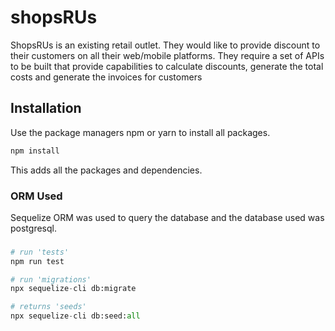 # shopsRUs

ShopsRUs is an existing retail outlet. They would like to provide discount to their customers on all their web/mobile platforms. They require a set of APIs to be built that provide capabilities to calculate discounts, generate the total costs and generate the
invoices for customers

## Installation

Use the package managers npm or yarn to install all packages.

```bash
npm install
```

This adds all the packages and dependencies. 

### ORM Used
Sequelize ORM was used to query the database and the database used was postgresql.

### 

```python
# run 'tests'
npm run test

# run 'migrations'
npx sequelize-cli db:migrate

# returns 'seeds'
npx sequelize-cli db:seed:all
```